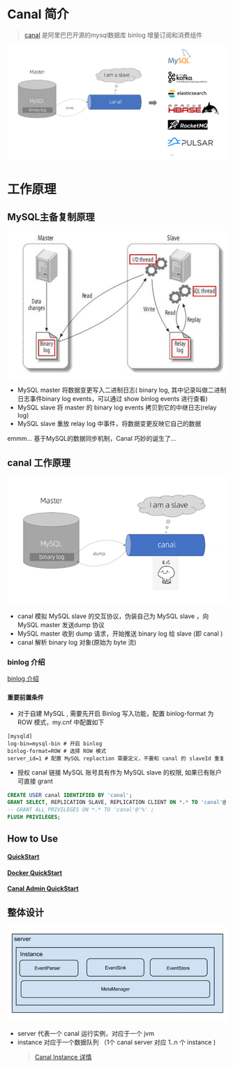 # Canal 简介

> [canal](https://github.com/alibaba/canal) 是阿里巴巴开源的mysql数据库 binlog 增量订阅和消费组件
>

![canal简介](images/canal简介.png)

# 工作原理

## MySQL主备复制原理

![MySQL主备复制原理](images/MySQL主从复制原理.jpg)


* MySQL master 将数据变更写入二进制日志( binary log, 其中记录叫做二进制日志事件binary log events，可以通过 show binlog events 进行查看)
* MySQL slave 将 master 的 binary log events 拷贝到它的中继日志(relay log)
* MySQL slave 重放 relay log 中事件，将数据变更反映它自己的数据

emmm... 基于MySQL的数据同步机制，Canal 巧妙的诞生了...

## canal 工作原理

![Canal工作原理](images/canal工作原理.png)

* canal 模拟 MySQL slave 的交互协议，伪装自己为 MySQL slave ，向 MySQL master 发送dump 协议
* MySQL master 收到 dump 请求，开始推送 binary log 给 slave (即 canal )
* canal 解析 binary log 对象(原始为 byte 流)

### binlog 介绍

[binlog 介绍](docs/db/mysql/binlog介绍.md)

### `重要前置条件`

* 对于自建 MySQL , 需要先开启 Binlog 写入功能，配置 binlog-format 为 ROW 模式，my.cnf 中配置如下

```
[mysqld]
log-bin=mysql-bin # 开启 binlog
binlog-format=ROW # 选择 ROW 模式
server_id=1 # 配置 MySQL replaction 需要定义，不要和 canal 的 slaveId 重复
```

* 授权 canal 链接 MySQL 账号具有作为 MySQL slave 的权限, 如果已有账户可直接 grant

```sql
CREATE USER canal IDENTIFIED BY 'canal';  
GRANT SELECT, REPLICATION SLAVE, REPLICATION CLIENT ON *.* TO 'canal'@'%';
-- GRANT ALL PRIVILEGES ON *.* TO 'canal'@'%' ;
FLUSH PRIVILEGES;
```
## How to Use 

#### [QuickStart](https://github.com/alibaba/canal/wiki/QuickStart)
#### [Docker QuickStart](https://github.com/alibaba/canal/wiki/Docker-QuickStart)
#### [Canal Admin QuickStart](https://github.com/alibaba/canal/wiki/Canal-Admin-QuickStart)

## 整体设计

![Canal Server 整体设计](images/Canal%20Server%20整体设计.jpg)

* server 代表一个 canal 运行实例，对应于一个 jvm
* instance 对应于一个数据队列 （1个 canal server 对应 1..n 个 instance )
    > [Canal Instance 详情](Canal%20Instance.md)
